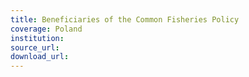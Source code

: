 ```yaml
---
title: Beneficiaries of the Common Fisheries Policy
coverage: Poland
institution: 
source_url: 
download_url: 
---
```

